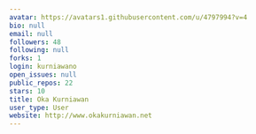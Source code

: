 ```yaml
---
avatar: https://avatars1.githubusercontent.com/u/4797994?v=4
bio: null
email: null
followers: 48
following: null
forks: 1
login: kurniawano
open_issues: null
public_repos: 22
stars: 10
title: Oka Kurniawan
user_type: User
website: http://www.okakurniawan.net
---
```

